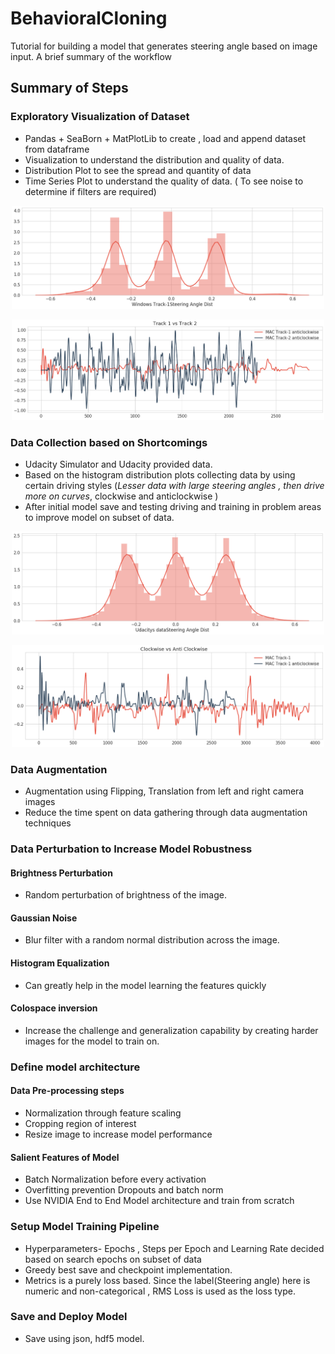 # BehavioralCloning
Tutorial for building a model that generates steering angle based on image input. A brief summary of the workflow 
## Summary of Steps
### Exploratory Visualization of Dataset
* Pandas + SeaBorn + MatPlotLib to create , load and append dataset from dataframe
* Visualization to understand the distribution and quality of data. 
* Distribution Plot to see the spread and quantity of data
* Time Series Plot to understand the quality of data. ( To see noise to determine if filters are required)
<p align="center">
<img src= "Track1_SteeringAngle_Dist.png" width="500"/>
</p>

<p align="center">
<img src= "Track1vsTrack2.png" width="500"/>
</p>

### Data Collection based on Shortcomings
* Udacity Simulator and Udacity provided data.  
* Based on the histogram distribution plots collecting data by using certain driving styles (*Lesser data with large steering angles , then drive more on curves*, clockwise and anticlockwise )
* After initial model save and testing driving and training in problem areas to improve model on subset of data.

<p align="center">
<img src= "Udacity_StockData.png" width="500"/>
</p>

<p align="center">
<img src= "Cw_vsACW.png" width="500"/>
</p>


### Data Augmentation
* Augmentation using Flipping, Translation from left and right camera images
* Reduce the time spent on data gathering through data augmentation techniques 

### Data Perturbation to Increase Model Robustness
  #### Brightness Perturbation
  * Random perturbation of brightness of the image.
  #### Gaussian Noise
  * Blur filter with a random normal distribution across the image.
  #### Histogram Equalization
  * Can greatly help in the model learning the features quickly
  #### Colospace inversion
  * Increase the challenge and generalization capability by creating harder images for the model to train on. 
### Define model architecture
#### Data Pre-processing steps
  * Normalization through feature scaling
  * Cropping region of interest
  * Resize image to increase model performance
#### Salient Features of Model
 * Batch Normalization before every activation
 * Overfitting prevention Dropouts and batch norm
 * Use NVIDIA End to End Model architecture and train from scratch 
### Setup Model Training Pipeline
* Hyperparameters- Epochs , Steps per Epoch and Learning Rate decided based on search epochs on subset of data
* Greedy best save and checkpoint implementation.
* Metrics is a purely loss based. Since the label(Steering angle) here is numeric and non-categorical , RMS Loss is used as the loss type. 
### Save and Deploy Model
* Save using json, hdf5 model.
